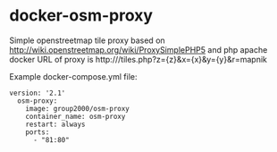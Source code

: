 # docker-osm-proxy

Simple openstreetmap tile proxy based on http://wiki.openstreetmap.org/wiki/ProxySimplePHP5 and php apache docker
URL of proxy is http://<IP>/tiles.php?z={z}&x={x}&y={y}&r=mapnik

Example docker-compose.yml file:

```
version: '2.1'
  osm-proxy:
    image: group2000/osm-proxy
    container_name: osm-proxy
    restart: always
    ports:
      - "81:80"
